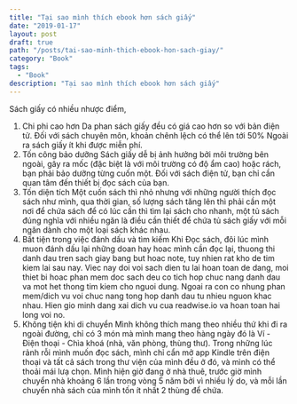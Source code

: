 ```yaml
---
title: "Tại sao mình thích ebook hơn sách giấy"
date: "2019-01-17"
layout: post
draft: true
path: "/posts/tai-sao-minh-thich-ebook-hon-sach-giay/"
category: "Book"
tags:
  - "Book"
description: "Tại sao mình thích ebook hơn sách giấy"
---
```


Sách giấy có nhiều nhược điểm, 
1. Chi phi cao hơn
Da phan sách giấy đều có giá cao hơn so với bản điện tử. Đối với sách chuyên môn, khoản chênh lệch có thể lên tới 50%
Ngoài ra sách giấy ít khi được miễn phí.
2. Tốn công bảo dưỡng
Sách giấy dễ bị ảnh hưởng bởi môi trường bên ngoài, gây ra mốc (đặc biệt là với môi trường có độ ẩm cao) hoặc rách, bạn phải bảo dưỡng từng cuốn một. Đối với sách điện tử, bạn chỉ cần quan tâm đến thiết bị đọc sách của bạn.
3. Tốn diện tích 
Một cuốn sách thì nhỏ nhưng với những người thích đọc sách như mình, qua thời gian, số lượng sách tăng lên thì phải cần một nơi để chứa sách để có lúc cần thì tìm lại sách cho nhanh, một tủ sách đúng nghĩa với nhiều ngăn là điều cần thiết để chứa tủ sách giấy với mỗi ngăn dành cho một loại sách khác nhau.
4. Bất tiện trong việc đánh dấu và tìm kiếm
Khi Đọc sách, đôi lúc mình muon đánh dấu lại những doan hay hoac mình cần đọc lại, thuong thi danh dau tren sach giay bang but hoac note, tuy nhien rat kho de tim kiem lai sau nay. Viec nay doi voi sach dien tu lai hoan toan de dang, moi thiet bi hoac phan mem doc sach deu co tich hop chuc nang danh dau va mot het thong tim kiem cho nguoi dung. Ngoai ra con co nhung phan mem/dich vu voi chuc nang tong hop danh dau tu nhieu nguon khac nhau. Hien gio minh dang xai dich vu cua readwise.io va hoan toan hai long voi no.
5. Không tiện khi di chuyển
Mình không thích mang theo nhiều thứ khi đi ra ngoài đường, chỉ có 3 món mà mình mang theo hàng ngày đó là Ví - Điện thoại - Chìa khoá (nhà, văn phòng, thùng thư). Trong những lúc rảnh rỗi mình muốn đọc sách, mình chỉ cẩn mở app Kindle trên điện thoại và tất cả sách trong thư viện của mình đều ở đó, và mình có thể thoải mái lưạ chọn. 
Mình hiện giờ đang ở nhà thuê, trước giờ mình chuyển nhà khoảng 6 lần trong vòng 5 năm bởi vì nhiều lý do, và mỗi lần chuyển nhà sách của mình tốn ít nhất 2 thùng để chứa.